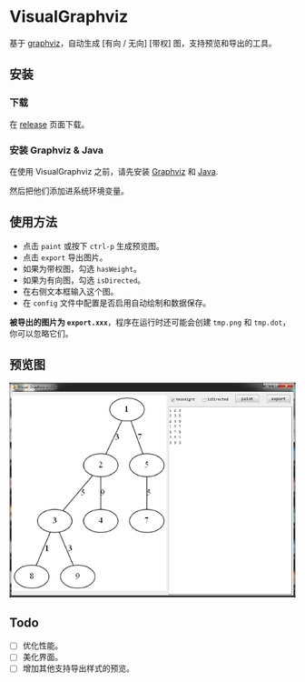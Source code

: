 # VisualGraphviz
基于 [graphviz](http://www.graphviz.org/)，自动生成 [有向 / 无向] [带权] 图，支持预览和导出的工具。

## 安装
### 下载
在 [release](https://github.com/xehoth/VisualGraphviz/releases) 页面下载。

### 安装 Graphviz & Java
在使用 VisualGraphviz 之前，请先安装 [Graphviz](http://www.graphviz.org/) 和 [Java](https://www.java.com).

然后把他们添加进系统环境变量。

## 使用方法
- 点击 `paint` 或按下 `ctrl-p` 生成预览图。
- 点击 `export` 导出图片。
- 如果为带权图，勾选 `hasWeight`。
- 如果为有向图，勾选 `isDirected`。
- 在右侧文本框输入这个图。
- 在 `config` 文件中配置是否启用自动绘制和数据保存。

**被导出的图片为 `export.xxx`**，程序在运行时还可能会创建 `tmp.png` 和 `tmp.dot`，你可以忽略它们。

## 预览图
![预览](/preview.png)

## Todo
- [ ] 优化性能。
- [ ] 美化界面。
- [ ] 增加其他支持导出样式的预览。